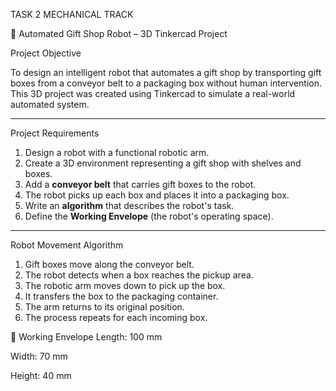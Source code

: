 TASK 2 MECHANICAL TRACK 



🎁 Automated Gift Shop Robot – 3D Tinkercad Project

Project Objective

To design an intelligent robot that automates a gift shop by transporting gift boxes from a conveyor belt to a packaging box without human intervention.  
This 3D project was created using Tinkercad to simulate a real-world automated system.

---

Project Requirements

1. Design a robot with a functional robotic arm.
2. Create a 3D environment representing a gift shop with shelves and boxes.
3. Add a **conveyor belt** that carries gift boxes to the robot.
4. The robot picks up each box and places it into a packaging box.
5. Write an **algorithm** that describes the robot's task.
6. Define the **Working Envelope** (the robot's operating space).

---
Robot Movement Algorithm
1. Gift boxes move along the conveyor belt.
2. The robot detects when a box reaches the pickup area.
3. The robotic arm moves down to pick up the box.
4. It transfers the box to the packaging container.
5. The arm returns to its original position.
6. The process repeats for each incoming box.



📐 Working Envelope
Length: 100 mm

Width: 70 mm

Height: 40 mm


